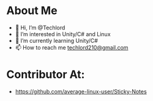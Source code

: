 # About Me

- 👋 Hi, I’m @Techlord
- 👀 I’m interested in Unity/C# and Linux
- 🌱 I’m currently learning Unity/C#
- 📫 How to reach me techlord210@gmail.com

# Contributor At:

- https://github.com/average-linux-user/Sticky-Notes
